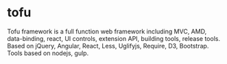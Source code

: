 # tofu
Tofu framework is a full function web framework including MVC, AMD, data-binding, react, UI controls, extension API,   building tools, release tools. Based on jQuery, Angular, React, Less, Uglifyjs, Require, D3, Bootstrap.  Tools based on nodejs, gulp.
